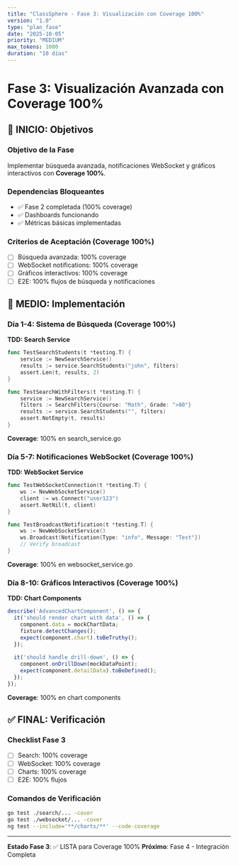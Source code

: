 ```yaml
---
title: "ClassSphere - Fase 3: Visualización con Coverage 100%"
version: "1.0"
type: "plan_fase"
date: "2025-10-05"
priority: "MEDIUM"
max_tokens: 1000
duration: "10 días"
---
```


# Fase 3: Visualización Avanzada con Coverage 100%

## 🎯 INICIO: Objetivos

### Objetivo de la Fase
Implementar búsqueda avanzada, notificaciones WebSocket y gráficos interactivos con **Coverage 100%**.

### Dependencias Bloqueantes
- ✅ Fase 2 completada (100% coverage)
- ✅ Dashboards funcionando
- ✅ Métricas básicas implementadas

### Criterios de Aceptación (Coverage 100%)
- [ ] Búsqueda avanzada: 100% coverage
- [ ] WebSocket notifications: 100% coverage
- [ ] Gráficos interactivos: 100% coverage
- [ ] E2E: 100% flujos de búsqueda y notificaciones

## 📅 MEDIO: Implementación

### Día 1-4: Sistema de Búsqueda (Coverage 100%)

**TDD: Search Service**
```go
func TestSearchStudents(t *testing.T) {
    service := NewSearchService()
    results := service.SearchStudents("john", filters)
    assert.Len(t, results, 2)
}

func TestSearchWithFilters(t *testing.T) {
    service := NewSearchService()
    filters := SearchFilters{Course: "Math", Grade: ">80"}
    results := service.SearchStudents("", filters)
    assert.NotEmpty(t, results)
}
```

**Coverage**: 100% en search_service.go

### Día 5-7: Notificaciones WebSocket (Coverage 100%)

**TDD: WebSocket Service**
```go
func TestWebSocketConnection(t *testing.T) {
    ws := NewWebSocketService()
    client := ws.Connect("user123")
    assert.NotNil(t, client)
}

func TestBroadcastNotification(t *testing.T) {
    ws := NewWebSocketService()
    ws.Broadcast(Notification{Type: "info", Message: "Test"})
    // Verify broadcast
}
```

**Coverage**: 100% en websocket_service.go

### Día 8-10: Gráficos Interactivos (Coverage 100%)

**TDD: Chart Components**
```typescript
describe('AdvancedChartComponent', () => {
  it('should render chart with data', () => {
    component.data = mockChartData;
    fixture.detectChanges();
    expect(component.chart).toBeTruthy();
  });
  
  it('should handle drill-down', () => {
    component.onDrillDown(mockDataPoint);
    expect(component.detailData).toBeDefined();
  });
});
```

**Coverage**: 100% en chart components

## ✅ FINAL: Verificación

### Checklist Fase 3
- [ ] Search: 100% coverage
- [ ] WebSocket: 100% coverage
- [ ] Charts: 100% coverage
- [ ] E2E: 100% flujos

### Comandos de Verificación
```bash
go test ./search/... -cover
go test ./websocket/... -cover
ng test --include='**/charts/**' --code-coverage
```

---

**Estado Fase 3**: ✅ LISTA para Coverage 100%
**Próximo**: Fase 4 - Integración Completa

